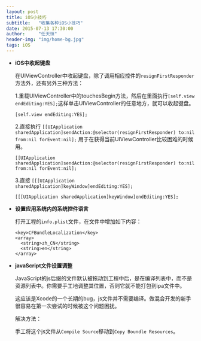 ```yaml
---
layout: post
title: iOS小技巧
subtitle:   "收集各种iOS小技巧"
date: 2015-07-13 17:30:00
author:     "任天恒"
header-img: "img/home-bg.jpg"
tags: iOS
---
```

* **iOS中收起键盘**

  在UIViewController中收起键盘，除了调用相应控件的`resignFirstResponder`方法外，还有另外三种方法：

  1.重载UIViewController中的touchesBegin方法，然后在里面执行`[self.view endEditing:YES];`这样单击UIViewController的任意地方，就可以收起键盘。

      [self.view endEditing:YES];

  2.直接执行 `[[UIApplication sharedApplication]sendAction:@selector(resignFirstResponder) to:nil from:nil forEvent:nil];` 用于在获得当前UIViewController比较困难的时候用。

      [[UIApplication sharedApplication]sendAction:@selector(resignFirstResponder) to:nil from:nil forEvent:nil];

  3.直接 `[[[UIApplication sharedApplication]keyWindow]endEditing:YES];`

      [[[UIApplication sharedApplication]keyWindow]endEditing:YES];

* **设置应用系统内的系统控件语言**

  打开工程的`info.plist`文件，在文件中增加如下内容：

      <key>CFBundleLocalization</key>
      <array>
        <string>zh_CN</string>
        <string>en</string>
      </array>

* **javaScript文件设置调整**

  JavaScript的js后缀的文件默认被拖动到工程中后，是在编译列表中，而不是资源列表中。你需要手工地调整其位置，否则它就不能打包到ipa文件中。

  这应该是Xcode的一个长期的bug，js文件并不需要编译。做混合开发的新手很容易在第一次尝试的时候被这个问题困扰。

  解决方法：

  手工将这个js文件从`Compile Source`移动到`Copy Boundle Resources`。
